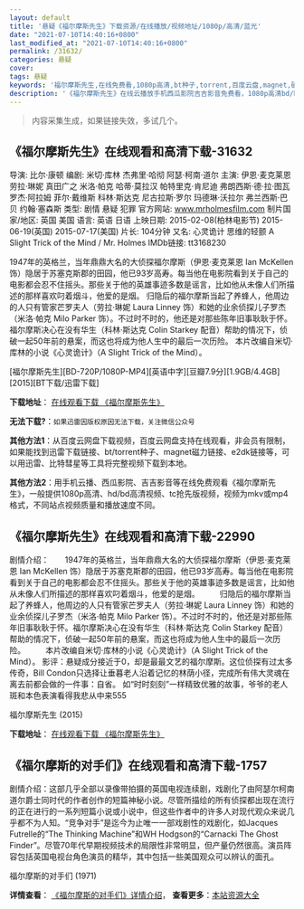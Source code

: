 ```yaml
---
layout: default
title: '悬疑《福尔摩斯先生》下载资源/在线播放/视频地址/1080p/高清/蓝光'
date: "2021-07-10T14:40:16+0800"
last_modified_at: "2021-07-10T14:40:16+0800"
permalink: /31632/
categories: 悬疑
cover:
tags: 悬疑
keywords: '福尔摩斯先生,在线免费看,1080p高清,bt种子,torrent,百度云盘,magnet,磁力链,迅雷下载资源'
description: '《福尔摩斯先生》在线云播放手机西瓜影院吉吉影音免费看，1080p高清bd/hd未删减完整版和tc抢先枪版，mkv/mp4格式，附带bt/torrent种子、magnet/磁力链、百度云盘、网盘资源迅雷下载链接'
---
```


>内容采集生成，如果链接失效，多试几个。


## 《福尔摩斯先生》在线观看和高清下载-31632

导演: 比尔·康顿 编剧: 米切·库林 杰弗里·哈彻 阿瑟·柯南·道尔 主演: 伊恩·麦克莱恩 劳拉·琳妮 真田广之 米洛·帕克 哈蒂·莫拉汉 帕特里克·肯尼迪 弗朗西斯·德·拉·图瓦 罗杰·阿拉姆 菲尔·戴维斯 科林·斯达克 尼古拉斯·罗尔 玛德琳·沃拉尔 弗兰西斯·巴贝 约翰·塞森斯 类型: 剧情 悬疑 犯罪 官方网站: www.mrholmesfilm.com 制片国家/地区: 英国 美国 语言: 英语 日语 上映日期: 2015-02-08(柏林电影节) 2015-06-19(英国) 2015-07-17(美国) 片长: 104分钟 又名: 心灵诡计 思维的轻颤 A Slight Trick of the Mind / Mr. Holmes IMDb链接: tt3168230

1947年的英格兰，当年鼎鼎大名的大侦探福尔摩斯（伊恩·麦克莱恩 Ian McKellen 饰）隐居于苏塞克斯郡的田园，他已93岁高寿。每当他在电影院看到关于自己的电影都会忍不住摇头。那些关于他的英雄事迹多数是谣言，比如他从未像人们所描述的那样喜欢叼着烟斗，他爱的是烟。 归隐后的福尔摩斯当起了养蜂人，他周边的人只有管家芒罗夫人（劳拉·琳妮 Laura Linney 饰）和她的业余侦探儿子罗杰（米洛·帕克 Milo Parker 饰）。不过时不时的，他还是对那些陈年旧事耿耿于怀。福尔摩斯决心在没有华生（科林·斯达克 Colin Starkey 配音）帮助的情况下，侦破一起50年前的悬案，而这也将成为他人生中的最后一次历险。 本片改编自米切·库林的小说《心灵诡计》（A Slight Trick of the Mind）。


[福尔摩斯先生][BD-720P/1080P-MP4][英语中字][豆瓣7.9分][1.9GB/4.4GB][2015][BT下载/迅雷下载]

**下载地址**： [在线观看下载 《福尔摩斯先生》](https://www.btdx8.com/torrent/mr_holmes_2015.html) 


**无法下载?**：`如果迅雷因版权原因无法下载，关注微信公众号 `

**其他方法1**：从百度云网盘下载视频，百度云网盘支持在线观看，非会员有限制，如果能找到迅雷下载链接、bt/torrent种子、magnet磁力链接、e2dk链接等，可以用迅雷、比特彗星等工具将完整视频下载到本地。

**其他方法2**：用手机云播、西瓜影院、吉吉影音等在线免费观看《福尔摩斯先生》，一般提供1080p高清、hd/bd高清视频、tc抢先版视频，视频为mkv或mp4格式，不同站点视频质量和播放速度不同。


## 《福尔摩斯先生》在线观看和高清下载-22990

剧情介绍：　　1947年的英格兰，当年鼎鼎大名的大侦探福尔摩斯（伊恩·麦克莱恩 Ian McKellen 饰）隐居于苏塞克斯郡的田园，他已93岁高寿。每当他在电影院看到关于自己的电影都会忍不住摇头。那些关于他的英雄事迹多数是谣言，比如他从未像人们所描述的那样喜欢叼着烟斗，他爱的是烟。  　　归隐后的福尔摩斯当起了养蜂人，他周边的人只有管家芒罗夫人（劳拉·琳妮 Laura Linney 饰）和她的业余侦探儿子罗杰（米洛·帕克 Milo Parker 饰）。不过时不时的，他还是对那些陈年旧事耿耿于怀。福尔摩斯决心在没有华生（科林·斯达克 Colin Starkey 配音）帮助的情况下，侦破一起50年前的悬案，而这也将成为他人生中的最后一次历险。  　　本片改编自米切·库林的小说《心灵诡计》（A Slight Trick of the Mind）。 影评：悬疑成分接近于0，却是最最文艺的福尔摩斯。这位侦探有过太多传奇，Bill Condon只选择让垂暮老人沿着记忆的林荫小径，完成所有伟大灵魂在离去前都会做的一件事：自省。 如“时时刻刻”一样精致优雅的故事，爷爷的老人斑和本色表演看得我悲从中来555


福尔摩斯先生 (2015)

**下载地址**： [在线观看下载 《福尔摩斯先生》](https://www.btbtdy.me/btdy/dy130.html) 


## 《福尔摩斯的对手们》在线观看和高清下载-1757

剧情介绍：这部几乎全部以录像带拍摄的英国电视连续剧，戏剧化了由阿瑟尔柯南道尔爵士同时代的作者创作的短篇神秘小说。尽管所描绘的所有侦探都出现在流行的正在进行的一系列短篇小说或小说中，但这些作者中的许多人对现代观众来说几乎都不为人知。“竞争对手”是迄今为止唯一一部戏剧性的戏剧化，如Jacques Futrelle的“The Thinking Machine”和WH Hodgson的“Carnacki The Ghost Finder”。尽管70年代早期视频技术的局限性非常明显，但产量仍然很高。演员阵容包括英国电视台角色演员的精华，其中包括一些美国观众可以辨认的面孔。


福尔摩斯的对手们 (1971)

**详情查看**： [《福尔摩斯的对手们》详情介绍](/movie/1757/)， **查看更多**：[本站资源大全](/movie/t/all/)

